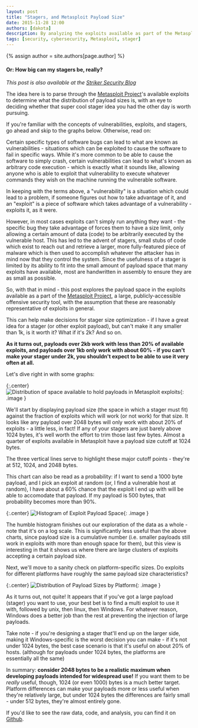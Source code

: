 ```yaml
---
layout: post
title: "Stagers, and Metasploit Payload Size"
date: 2015-11-28 12:00
authors: [dakota]
description: By analyzing the exploits available as part of the Metasploit Project, we can draw some interesting conclusions about the payload size in exploits, and apply those conclusions to the design of stagers and other exploit payloads.
tags: [security, cybersecurity, Metasploit, stager]
---
```


<link href="http://strikersecurity.com/blog/metasploit-exploit-stager-payload-sizes.html" rel="canonical" />

{% assign author = site.authors[page.author] %}

#### Or: How big can my stagers be, really?

*This post is also available at the [Striker Security Blog](http://strikersecurity.com/blog/metasploit-exploit-stager-payload-sizes.html)*

The idea here is to parse through the [Metasploit Project](https://github.com/rapid7/metasploit-framework)'s available exploits to determine what the distribution of payload sizes is, with an eye to deciding whether that super cool stager idea you had the other day is worth pursuing.

If you're familiar with the concepts of vulnerabilities, exploits, and stagers, go ahead and skip to the graphs below. Otherwise, read on:

Certain specific types of software bugs can lead to what are known as vulnerabilities - situations which can be exploited to cause the software to fail in specific ways. While it's more common to be able to cause the software to simply crash, certain vulnerabilities can lead to what's known as arbitrary code execution - which is exactly what it sounds like, allowing anyone who is able to exploit that vulnerability to execute whatever commands they wish on the machine running the vulnerable software.

In keeping with the terms above, a "vulnerability" is a situation which could lead to a problem, if someone figures out how to take advantage of it, and an "exploit" is a piece of software which takes advantage of a vulnerability - exploits it, as it were.

However, in most cases exploits can't simply run anything they want - the specific bug they take advantage of forces them to have a size limit, only allowing a certain amount of data (code) to be arbitrarily executed by the vulnerable host. This has led to the advent of stagers, small stubs of code which exist to reach out and retrieve a larger, more fully-featured piece of malware which is then used to accomplish whatever the attacker has in mind now that they control the system. Since the usefulness of a stager is limited by its ability to fit into the small amount of payload space that many exploits have available, most are handwritten in assembly to ensure they are as small as possible.

So, with that in mind - this post explores the payload space in the exploits available as a part of the [Metasploit Project](https://github.com/rapid7/metasploit-framework), a large, publicly-accessible offensive security tool, with the assumption that these are reasonably representative of exploits in general.

This can help make decisions for stager size optimization - if I have a great idea for a stager (or other exploit payload), but can't make it any smaller than 1k, is it worth it? What if it's 2k? And so on.

**As it turns out, payloads over 2kb work with less than 20% of available exploits, and payloads over 1kb only work with about 60% - if you can't make your stager under 2k, you shouldn't expect to be able to use it very often at all.**

Let's dive right in with some graphs:

{:.center}
![Distribution of space available to hold payloads in Metasploit exploits]({{site.url}}/assets/exploitSize2.png){: .image }

We'll start by displaying payload size (the space in which a stager must fit) against the fraction of exploits which will work (or not work) for that size. It looks like any payload over 2048 bytes will only work with about 20% of exploits - a little less, in fact! If any of your stagers are just barely above 1024 bytes, it's well worth the effort to trim those last few bytes. Almost a quarter of exploits available in Metasploit have a payload size cutoff at 1024 bytes.

The three vertical lines serve to highlight these major cutoff points - they're at 512, 1024, and 2048 bytes.

This chart can also be read as a probability: if I want to send a 1000 byte payload, and I pick an exploit at random (or, I find a vulnerable host at random), I have about a 60% chance that the exploit I end up with will be able to accomodate that payload. If my payload is 500 bytes, that probability becomes more than 90%.

{:.center}
![Histogram of Exploit Payload Space]({{site.url}}/assets/exploitSize3.png){: .image }

The humble histogram finishes out our exploration of the data as a whole - note that it's on a log scale. This is significantly less useful than the above charts, since payload size is a cumulative number (i.e. smaller payloads still work in exploits with more than enough space for them), but this view is interesting in that it shows us where there are large clusters of exploits accepting a certain payload size.

Next, we'll move to a sanity check on platform-specific sizes. Do exploits for different platforms have roughly the same payload size characteristics?

{:.center}
![Distribution of Payload Sizes by Platform]({{site.url}}/assets/exploitSize4.png){: .image }

As it turns out, not quite! It appears that if you've got a large payload (stager) you want to use, your best bet is to find a multi exploit to use it with, followed by unix, then linux, then Windows. For whatever reason, Windows does a better job than the rest at preventing the injection of large payloads.

Take note - if you're designing a stager that'll end up on the larger side, making it Windows-specific is the worst decision you can make - if it's not under 1024 bytes, the best case scenario is that it's useful on about 20% of hosts. (although for payloads under 1024 bytes, the platforms are essentially all the same)

In summary: **consider 2048 bytes to be a realistic maximum when developing payloads intended for widespread use!** If you want them to be *really* useful, though, 1024 (or even 1000) bytes is a much better target. Platform differences can make your payloads more or less useful when they're relatively large, but under 1024 bytes the differences are fairly small - under 512 bytes, they're almost entirely gone.

If you'd like to see the raw data, code, and analysis, you can find it on [Github](https://github.com/DakotaNelson/msf-stats/blob/master/Exploit%20Payload%20Sizes.ipynb).
